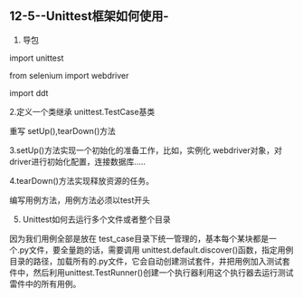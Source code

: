 ## 12-5--Unittest框架如何使用-

1. 导包

import unittest

from selenium import webdriver

import ddt

2.定义一个类继承 unittest.TestCase基类

重写 setUp(),tearDown()方法

3.setUp()方法实现一个初始化的准备工作，比如，实例化 webdriver对象，对 driver进行初始化配置，连接数据库.....

4.tearDown()方法实现释放资源的任务。

编写用例方法，用例方法必须以test开头

5. Unittest如何去运行多个文件或者整个目录

因为我们用例全部是放在 test_case目录下统一管理的，基本每个某块都是一个.py文件，要全量跑的话，需要调用 unittest.default.discover()函数，指定用例目录的路径，加载所有的.py文件，它会自动创建测试套件，井把用例加入测试套件中，然后利用unittest.TestRunner()创建一个执行器利用这个执行器去运行测试雷件中的所有用例。
